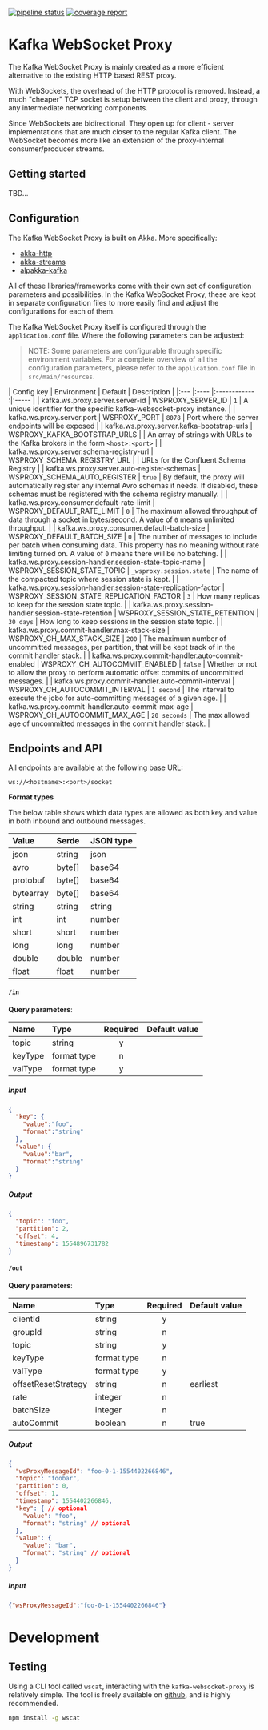[![pipeline status](https://gitlab.com/kpmeen/kafka-websocket-proxy/badges/master/pipeline.svg)](https://gitlab.com/kpmeen/kafka-websocket-proxy/commits/master)
[![coverage report](https://gitlab.com/kpmeen/kafka-websocket-proxy/badges/master/coverage.svg)](https://gitlab.com/kpmeen/kafka-websocket-proxy/commits/master)

# Kafka WebSocket Proxy

The Kafka WebSocket Proxy is mainly created as a more efficient alternative to
the existing HTTP based REST proxy.

With WebSockets, the overhead of the HTTP protocol is removed. Instead, a much
"cheaper" TCP socket is setup between the client and proxy, through any
intermediate networking components.

Since WebSockets are bidirectional. They open up for client - server
implementations that are much closer to the regular Kafka client. The WebSocket
becomes more like an extension of the proxy-internal consumer/producer streams. 

## Getting started

TBD...

## Configuration

The Kafka WebSocket Proxy is built on Akka. More specifically:

* [akka-http](https://doc.akka.io/docs/akka-http/current/scala.html)
* [akka-streams](https://doc.akka.io/docs/akka/current/stream/index.html)
* [alpakka-kafka](https://doc.akka.io/docs/akka-stream-kafka/current/home.html)

All of these libraries/frameworks come with their own set of configuration
parameters and possibilities. In the Kafka WebSocket Proxy, these are kept in
separate configuration files to more easily find and adjust the configurations
for each of them.

The Kafka WebSocket Proxy itself is configured through the `application.conf`
file. Where the following parameters can be adjusted:

> NOTE:
> Some parameters are configurable through specific environment variables. 
> For a complete overview of all the configuration parameters, please refer to
> the `application.conf` file in `src/main/resources`.

| Config key                                                      | Environment                              | Default                  | Description   |
|:---                                                             |:----                                     |:------------            :|:-----         |
| kafka.ws.proxy.server.server-id                                 | WSPROXY_SERVER_ID                        | `1`                      | A unique identifier for the specific kafka-websocket-proxy instance. |
| kafka.ws.proxy.server.port                                      | WSPROXY_PORT                             | `8078`                   | Port where the server endpoints will be exposed |
| kafka.ws.proxy.server.kafka-bootstrap-urls                      | WSPROXY_KAFKA_BOOTSTRAP_URLS             |                          | An array of strings with URLs to the Kafka brokers in the form `<host>:<port>` |
| kafka.ws.proxy.server.schema-registry-url                       | WSPROXY_SCHEMA_REGISTRY_URL              |                          | URLs for the Confluent Schema Registry |
| kafka.ws.proxy.server.auto-register-schemas                     | WSPROXY_SCHEMA_AUTO_REGISTER             | `true`                   | By default, the proxy will automatically register any internal Avro schemas it needs. If disabled, these schemas must be registered with the schema registry manually. |
| kafka.ws.proxy.consumer.default-rate-limit                      | WSPROXY_DEFAULT_RATE_LIMIT               | `0`                      | The maximum allowed throughput of data through a socket in bytes/second. A value of `0` means unlimited throughput. |
| kafka.ws.proxy.consumer.default-batch-size                      | WSPROXY_DEFAULT_BATCH_SIZE               | `0`                      | The number of messages to include per batch when consuming data. This property has no meaning without rate limiting turned on. A value of `0` means there will be no batching. |
| kafka.ws.proxy.session-handler.session-state-topic-name         | WSPROXY_SESSION_STATE_TOPIC              | `_wsproxy.session.state` | The name of the compacted topic where session state is kept. |
| kafka.ws.proxy.session-handler.session-state-replication-factor | WSPROXY_SESSION_STATE_REPLICATION_FACTOR | `3`                      | How many replicas to keep for the session state topic. |
| kafka.ws.proxy.session-handler.session-state-retention          | WSPROXY_SESSION_STATE_RETENTION          | `30 days`                | How long to keep sessions in the session state topic. |
| kafka.ws.proxy.commit-handler.max-stack-size                    | WSPROXY_CH_MAX_STACK_SIZE                | `200`                    | The maximum number of uncommitted messages, per partition, that will be kept track of in the commit handler stack. |
| kafka.ws.proxy.commit-handler.auto-commit-enabled               | WSPROXY_CH_AUTOCOMMIT_ENABLED            | `false`                  | Whether or not to allow the proxy to perform automatic offset commits of uncommitted messages. |
| kafka.ws.proxy.commit-handler.auto-commit-interval              | WSPROXY_CH_AUTOCOMMIT_INTERVAL           | `1 second`               | The interval to execute the jobo for auto-committing messages of a given age. |
| kafka.ws.proxy.commit-handler.auto-commit-max-age               | WSPROXY_CH_AUTOCOMMIT_MAX_AGE            | `20 seconds`             | The max allowed age of uncommitted messages in the commit handler stack. |


## Endpoints and API

All endpoints are available at the following base URL:

```
ws://<hostname>:<port>/socket
```

**Format types**

The below table shows which data types are allowed as both key and value in
both inbound and outbound messages.

| Value     | Serde      | JSON type   |
|:--------- |:-----------|:----------- |
| json      | string     | json        |
| avro      | byte[]     | base64      |
| protobuf  | byte[]     | base64      |
| bytearray | byte[]     | base64      |
| string    | string     | string      |
| int       | int        | number      |
| short     | short      | number      |
| long      | long       | number      |
| double    | double     | number      |
| float     | float      | number      |

#### `/in`

**Query parameters**:

| Name    | Type        | Required | Default value |
|:------- |:----------- |:--------:|:------------- |
| topic   | string      |     y    |               |
| keyType | format type |     n    |               |
| valType | format type |     y    |               |

##### Input

```json
{
  "key": {
    "value":"foo",
    "format":"string"
  },
  "value": {
    "value":"bar",
    "format":"string"
  }
}
```

##### Output

```json
{
  "topic": "foo",
  "partition": 2,
  "offset": 4,
  "timestamp": 1554896731782
}
```

#### `/out`                                   

**Query parameters**:

| Name                | Type        | Required | Default value |
|:------------------- |:----------- |:--------:|:------------- |
| clientId            | string      |    y     |               |
| groupId             | string      |    n     |               |
| topic               | string      |    y     |               |
| keyType             | format type |    n     |               |
| valType             | format type |    y     |               |
| offsetResetStrategy | string      |    n     | earliest      |
| rate                | integer     |    n     |               |
| batchSize           | integer     |    n     |               |
| autoCommit          | boolean     |    n     | true          |

##### Output

```json
{
  "wsProxyMessageId": "foo-0-1-1554402266846",
  "topic": "foobar",
  "partition": 0,
  "offset": 1,
  "timestamp": 1554402266846,
  "key": { // optional
    "value": "foo",
    "format": "string" // optional
  },
  "value": {
    "value": "bar",
    "format": "string" // optional
  }
}
```

##### Input

```json
{"wsProxyMessageId":"foo-0-1-1554402266846"}
```

# Development

## Testing

Using a CLI tool called `wscat`, interacting with the `kafka-websocket-proxy` is
relatively simple. The tool is freely available on
[github](https://github.com/websockets/wscat), and is highly recommended.

```bash
npm install -g wscat
```


